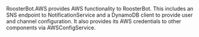RoosterBot.AWS provides AWS functionality to RoosterBot. This includes an SNS endpoint to NotificationService and a DynamoDB client to provide user and channel configuration.
It also provides its AWS credentials to other components via AWSConfigService.